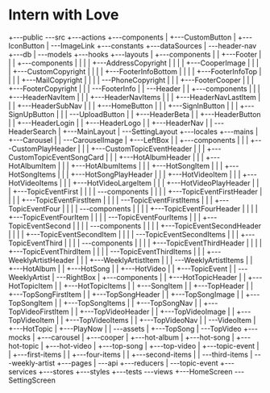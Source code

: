 # Intern with Love

+---public
\---src
    +---actions
    +---components
    |   +---CustomButton
    |   +---IconButton
    |   \---ImageLink
    +---constants
    +---dataSources
    |   \---header-nav
    +---db
    |   \---models
    +---hooks
    +---layouts
    |   +---components
    |   |   +---Footer
    |   |   |   +---components
    |   |   |   |   +---AddressCopyright
    |   |   |   |   +---CooperImage
    |   |   |   |   +---CustomCopyright
    |   |   |   |   +---FooterInfoBottom
    |   |   |   |   +---FooterInfoTop
    |   |   |   |   +---MailCopyright
    |   |   |   |   \---PhoneCopyright
    |   |   |   +---FooterCooper
    |   |   |   +---FooterCopyright
    |   |   |   \---FooterInfo
    |   |   \---Header
    |   |       +---components
    |   |       |   +---HeaderNavItem
    |   |       |   +---HeaderNavItems
    |   |       |   +---HeaderNavLastItem
    |   |       |   +---HeaderSubNav
    |   |       |   +---HomeButton
    |   |       |   +---SignInButton
    |   |       |   +---SignUpButton
    |   |       |   \---UploadButton
    |   |       +---HeaderBeta
    |   |       +---HeaderButton
    |   |       +---HeaderLogin
    |   |       +---HeaderLogo
    |   |       +---HeaderNav
    |   |       \---HeaderSearch
    |   +---MainLayout
    |   \---SettingLayout
    +---locales
    +---mains
    |   +---Carousel
    |   |   \---CarouselImage
    |   +---LeftBox
    |   |   +---components
    |   |   |   +---CustomPlayHeader
    |   |   |   +---CustomTopicEventHeader
    |   |   |   +---CustomTopicEventSongCard
    |   |   |   +---HotAlbumHeader
    |   |   |   +---HotAlbumItem
    |   |   |   +---HotAlbumItems
    |   |   |   +---HotSongItem
    |   |   |   +---HotSongItems
    |   |   |   +---HotSongPlayHeader
    |   |   |   +---HotVideoItem
    |   |   |   +---HotVideoItems
    |   |   |   +---HotVideoLargeItem
    |   |   |   +---HotVideoPlayHeader
    |   |   |   +---TopicEventFirst
    |   |   |   |   \---components
    |   |   |   |       +---TopicEventFirstHeader
    |   |   |   |       +---TopicEventFirstItem
    |   |   |   |       \---TopicEventFirstItems
    |   |   |   +---TopicEventFour
    |   |   |   |   \---components
    |   |   |   |       +---TopicEventFourHeader
    |   |   |   |       +---TopicEventFourItem
    |   |   |   |       \---TopicEventFourItems
    |   |   |   +---TopicEventSecond
    |   |   |   |   \---components
    |   |   |   |       +---TopicEventSecondHeader
    |   |   |   |       +---TopicEventSecondItem
    |   |   |   |       \---TopicEventSecondItems
    |   |   |   +---TopicEventThird
    |   |   |   |   \---components
    |   |   |   |       +---TopicEventThirdHeader
    |   |   |   |       +---TopicEventThirdItem
    |   |   |   |       \---TopicEventThirdItems
    |   |   |   +---WeeklyArtistHeader
    |   |   |   +---WeeklyArtistItem
    |   |   |   \---WeeklyArtistItems
    |   |   +---HotAlbum
    |   |   +---HotSong
    |   |   +---HotVideo
    |   |   +---TopicEvent
    |   |   \---WeeklyArtist
    |   \---RightBox
    |       +---components
    |       |   +---HotTopicHeader
    |       |   +---HotTopicItem
    |       |   +---HotTopicItems
    |       |   +---SongItem
    |       |   +---TopHeader
    |       |   +---TopSongFirstItem
    |       |   +---TopSongHeader
    |       |   +---TopSongImage
    |       |   +---TopSongItem
    |       |   +---TopSongItems
    |       |   +---TopSongNav
    |       |   +---TopVideoFirstItem
    |       |   +---TopVideoHeader
    |       |   +---TopVideoImage
    |       |   +---TopVideoItem
    |       |   +---TopVideoItems
    |       |   +---TopVideoNav
    |       |   \---VideoItem
    |       +---HotTopic
    |       +---PlayNow
    |       |   \---assets
    |       +---TopSong
    |       \---TopVideo
    +---mocks
    |   +---carousel
    |   +---cooper
    |   +---hot-album
    |   +---hot-song
    |   +---hot-topic
    |   +---hot-video
    |   +---top-song
    |   +---top-video
    |   +---topic-event
    |   |   +---first-items
    |   |   +---four-items
    |   |   +---second-items
    |   |   \---third-items
    |   \---weekly-artist
    +---pages
    |   \---api
    +---reducers
    |   \---topic-event
    +---services
    +---stores
    +---styles
    +---tests
    \---views
        +---HomeScreen
        \---SettingScreen

